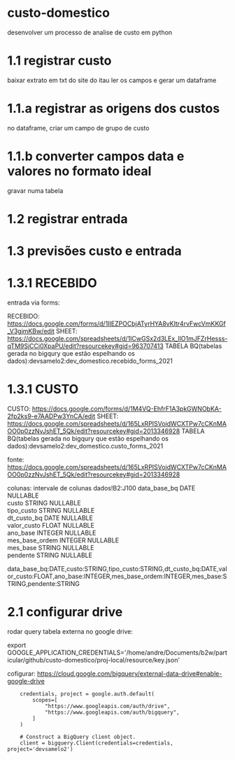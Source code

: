 # custo-domestico
desenvolver um processo de analise de custo em python

# 1.1 registrar custo

baixar extrato em txt do site do itau
ler os campos e gerar um dataframe

# 1.1.a registrar as origens dos custos

no dataframe, criar um campo de grupo de custo

# 1.1.b converter campos data e valores no formato ideal

gravar numa tabela

# 1.2 registrar entrada

# 1.3 previsões custo e entrada

# 1.3.1 RECEBIDO

entrada via forms:

RECEBIDO: https://docs.google.com/forms/d/1IIEZPOCbjATyrHYA8vKltr4rvFwcVmKKGf_V3gjmKBw/edit
SHEET: https://docs.google.com/spreadsheets/d/1ICwGSx2d3LEx_IlO1mJFZrHesss-qTM9SjCCi0XpaPU/edit?resourcekey#gid=963707413
TABELA BQ(tabelas gerada no bigqury que estão espelhando os dados):devsamelo2:dev_domestico.recebido_forms_2021

# 1.3.1 CUSTO

CUSTO: https://docs.google.com/forms/d/1M4VQ-EhfrF1A3pkGWNObKA-2fp2ks9-e7AADPw3YnCA/edit
SHEET: https://docs.google.com/spreadsheets/d/165LxRPISVoidWCXTPw7cCKnMAOO0p0zzNvJshET_5Qk/edit?resourcekey#gid=2013346928
TABELA BQ(tabelas gerada no bigqury que estão espelhando os dados):devsamelo2:dev_domestico.custo_forms_2021

fonte: https://docs.google.com/spreadsheets/d/165LxRPISVoidWCXTPw7cCKnMAOO0p0zzNvJshET_5Qk/edit?resourcekey#gid=2013346928

colunas:
intervale de colunas dados!B2:J100
data_base_bq	DATE	NULLABLE	
custo	        STRING	NULLABLE	
tipo_custo	    STRING	NULLABLE	
dt_custo_bq	    DATE	NULLABLE	
valor_custo	    FLOAT	NULLABLE	
ano_base	    INTEGER	NULLABLE	
mes_base_ordem	INTEGER	NULLABLE	
mes_base	    STRING	NULLABLE	
pendente        STRING  NULLABLE

data_base_bq:DATE,custo:STRING,tipo_custo:STRING,dt_custo_bq:DATE,valor_custo:FLOAT,ano_base:INTEGER,mes_base_ordem:INTEGER,mes_base:STRING,pendente:STRING

# 2.1 configurar drive

rodar query tabela externa no google drive:

export GOOGLE_APPLICATION_CREDENTIALS='/home/andre/Documents/b2w/particular/github/custo-domestico/proj-local/resource/key.json'

cofigurar: https://cloud.google.com/bigquery/external-data-drive#enable-google-drive

        credentials, project = google.auth.default(
            scopes=[
                "https://www.googleapis.com/auth/drive",
                "https://www.googleapis.com/auth/bigquery",
            ]
        )

        # Construct a BigQuery client object.
        client = bigquery.Client(credentials=credentials, project='devsamelo2')
